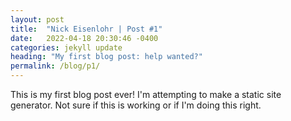 ```yaml
---
layout: post
title:  "Nick Eisenlohr | Post #1"
date:   2022-04-18 20:30:46 -0400
categories: jekyll update
heading: "My first blog post: help wanted?"
permalink: /blog/p1/
---
```


This is my first blog post ever! I'm attempting to make a static site generator. Not sure if this is working or if I'm doing this right.